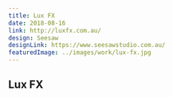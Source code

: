 ```yaml
---
title: Lux FX
date: 2018-08-16
link: http://luxfx.com.au/
design: Seesaw
designLink: https://www.seesawstudio.com.au/
featuredImage: ../images/work/lux-fx.jpg
---
```


## Lux FX
